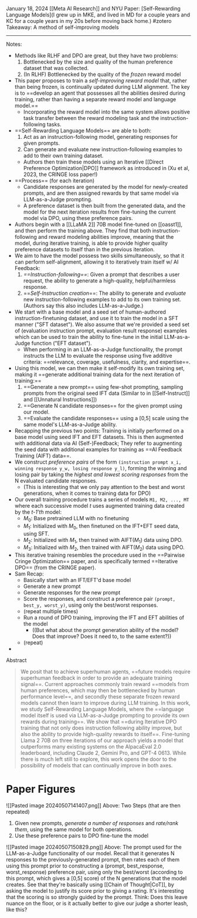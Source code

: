 January 18, 2024
[[Meta AI Research]] and NYU
Paper: [Self-Rewarding Language Models](I grew up in MKE, and lived in MD for a couple years and KC for a couple years in my 20s before moving back home.)
#zotero 
Takeaway: A method of self-improving models 


----

Notes:
- Methods like RLHF and DPO are great, but they have two problems:
	1. Bottlenecked by the size and quality of the human preference dataset that was collected.
	2. (In RLHF) Bottlenecked by the quality of the *frozen* reward model
- This paper proposes to train a *self-improving reward model* that, rather than being frozen, is continually updated during LLM alignment. The key is to ==develop an agent that possesses all the abilities desired during training, rather than having a separate reward model and language model.==
	- Incorporating the reward model into the same system allows positive task transfer between the reward modeling task and the instruction-following tasks.
- ==Self-Rewarding Language Models== are able to both:
	1. Act as an instruction-following model, generating responses for given prompts.
	2. Can generate and evaluate new instruction-following examples to add to their own training dataset.
	- Authors then train these models using an Iterative [[Direct Preference Optimization|DPO]] framework as introduced in (Xu et al, 2023, the CRINGE loss paper!)
- ==Process== (for each iteration)
	- Candidate responses are generated by the model for newly-created prompts, and are then assigned rewards by that same model via LLM-as-a-Judge prompting.
	- A preference dataset is then built from the generated data, and the model for the next iteration results from fine-tuning the current model via DPO, using these preference pairs.
- Authors begin with a [[LLaMA 2]] 70B model fine-tuned on [[oasst1]], and then perform the training above. They find that both instruction-following and reward modeling abilities improve, meaning that the model, during iterative training, is able to provide higher quality preference datasets to itself than in the previous iteration.
- We aim to have the model possess two skills simultaneously, so that it can perform self-alignment, allowing it to iteratively train itself w/ AI Feedback:
	1. *==Instruction-following==*: Given a prompt that describes a user request, the ability to generate a high-quality, helpful/harmless response.
	2. ==*Self-Instruction creation*==: The ability to generate and *evaluate* new instruction-following examples to add to its own training set.  (Authors say this also includes LLM-as-a-Judge.)
- We start with a base model and a seed set of human-authored instruction-finetuning dataset, and use it to train the model in a SFT manner ("SFT dataset"). We also assume that we're provided a seed set of (evaluation instruction prompt, evaluation result response) examples which can be used to train the ability to fine-tune in the initial LLM-as-a-Judge function ("EFT dataset").
	- When performing in an LLM-as-a-Judge functionality, the prompt instructs the LLM to evaluate the response using five additive criteria: ==relevance, coverage, usefulness, clarity, and expertise==.
- Using this model, we can then make it self-modify its own training set, making it ==generate additional training data for the next iteration of training:==
	1. ==Generate a new prompt== using few-shot prompting, sampling prompts from the original seed IFT data (Similar to in [[Self-Instruct]] and [[Unnatural Instructions]])
	2. ==Generate N candidate responses== for the given prompt using our model.
	3. ==Evaluate the candidate responses== using a \[0,5\] scale using the same model's LLM-as-a-Judge ability.
- Recapping the previous two points: Training is initially performed on a base model using seed IFT and EFT datasets. This is then augmented with additional data via AI (Self-)Feedback; They refer to augmenting the seed data with additional examples for training as ==AI Feedback Training (AIFT) data==.
- We construct *preference pairs* of the form `(instruction prompt x_i, winning response y_w, losing response y_l)`, forming the winning and losing pair by taking the *highest and lowest scoring responses* from the N evaluated candidate responses.
	- (This is interesting that we only pay attention to the best and worst generations, when it comes to training data for DPO)
- Our overall training procedure trains a series of models `M1, M2, ..., MT` where each successive model *t* uses augmented training data created by the *t-1'th* model:
	- $M_0$: Base pretrained LLM with no finetuning 
	- $M_1$: Initialized with $M_0$, then finetuned on the IFT+EFT seed data, using SFT.
	- $M_2$: Initialized with $M_1$, then trained with AIFT($M_1$) data using DPO.
	- $M_3$: Initialized with $M_2$, then trained with AIFT($M_2$) data using DPO.
- This iterative training resembles the procedure used in the ==Pairwise Cringe Optimization== paper, and is specifically termed ==Iterative DPO== (from the CRINGE paper).
- Sam Recap:
	- Basically start with an IFT/EFT'd base model
	- Generate a new prompt
	- Generate responses for the new prompt
	- Score the responses, and construct a preference pair `(prompt, best_y, worst_y)`, using only the best/worst responses.
	- (repeat multiple times)
	- Run a round of DPO training, improving the IFT and EFT abilities of the model
		- ((But what about the prompt generation ability of the model? Does that improve? Does it need to, to the same extent?))
	- (repeat)
- 

Abstract
> We posit that to achieve superhuman agents, ==future models require superhuman feedback in order to provide an adequate training signal==. Current approaches commonly train reward ==models from human preferences, which may then be bottlenecked by human performance level==, and secondly these separate frozen reward models cannot then learn to improve during LLM training. In this work, we study Self-Rewarding Language Models, where the ==language model itself is used via LLM-as-a-Judge prompting to provide its own rewards during training==. We show that ==during Iterative DPO training that not only does instruction following ability improve, but also the ability to provide high-quality rewards to itself==. Fine-tuning Llama 2 70B on three iterations of our approach yields a model that outperforms many existing systems on the AlpacaEval 2.0 leaderboard, including Claude 2, Gemini Pro, and GPT-4 0613. While there is much left still to explore, this work opens the door to the possibility of models that can continually improve in both axes.

# Paper Figures
![[Pasted image 20240507141407.png]]
Above: Two Steps (that are then repeated)
1. Given new prompts, *generate a number of responses* and *rate/rank them*, using the same model for both operations.
2. Use these preference pairs to DPO fine-tune the model

![[Pasted image 20240507150829.png]]
Above: The prompt used for the LLM-as-a-Judge functionality of our model. Recall that it generates N responses to the previously-generated prompt, then rates each of them using this prompt prior to constructing a (prompt, best_response, worst_response) preference pair, using only the best/worst (according to this prompt, which gives a \[0,5\] score) of the N generations that the model creates. See that they're basically using [[Chain of Thought|CoT]], by asking the model to justify its score prior to giving a rating. It's interesting that the scoring is so strongly guided by the prompt. Think: Does this leave nuance on the floor, or is it actually better to give our judge a shorter leash, like this?